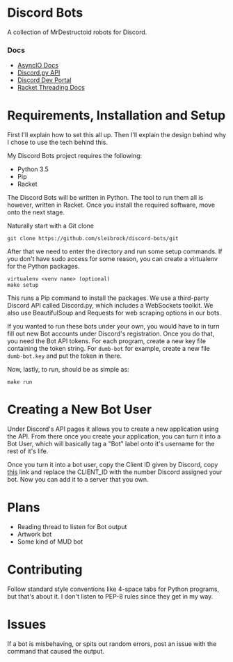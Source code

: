 Discord Bots
============

A collection of MrDestructoid robots for Discord.

### Docs

* [AsyncIO Docs](https://docs.python.org/3.4/library/asyncio.html)
* [Discord.py API](http://discordpy.readthedocs.io/en/latest/api.html)
* [Discord Dev Portal](https://discordapp.com/developers/docs/intro)
* [Racket Threading Docs](https://docs.racket-lang.org/reference/threads.html)

# Requirements, Installation and Setup

First I'll explain how to set this all up. Then I'll explain the 
design behind why I chose to use the tech behind this.

My Discord Bots project requires the following:

* Python 3.5
* Pip
* Racket

The Discord Bots will be written in Python. The tool to run them 
all is however, written in Racket. Once you install the required 
software, move onto the next stage.

Naturally start with a Git clone

```
git clone https://github.com/sleibrock/discord-bots/git
```

After that we need to enter the directory and run some 
setup commands. If you don't have sudo access for some reason, 
you can create a virtualenv for the Python packages.

```
virtualenv <venv name> (optional)
make setup
```

This runs a Pip command to install the packages. We use a 
third-party Discord API called Discord.py, which includes a 
WebSockets toolkit. We also use BeautifulSoup and Requests 
for web scraping options in our bots.

If you wanted to run these bots under your own, you would have to 
in turn fill out new Bot accounts under Discord's registration. Once 
you do that, you need the Bot API tokens. For each program, create a new 
key file containing the token string. For `dumb-bot` for example, create a new 
file `dumb-bot.key` and put the token in there. 

Now, lastly, to run, should be as simple as:

```
make run
```

# Creating a New Bot User

Under Discord's API pages it allows you to create a new application using the API. 
From there once you create your application, you can turn it into a Bot User, which 
will basically tag a "Bot" label onto it's username for the rest of it's life.

Once you turn it into a bot user, copy the Client ID given by Discord, copy
[this](https://discordapp.com/oauth2/authorize?client_id=CLIENT_ID&scope=bot&permissions=0) 
link and replace the CLIENT_ID with the number Discord assigned your bot. Now you can 
add it to a server that you own.

# Plans

* Reading thread to listen for Bot output
* Artwork bot
* Some kind of MUD bot

# Contributing

Follow standard style conventions like 4-space tabs for Python programs, but that's 
about it. I don't listen to PEP-8 rules since they get in my way.

# Issues

If a bot is misbehaving, or spits out random errors, post an issue with the command 
that caused the output.
